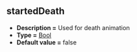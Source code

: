 ## startedDeath
* **Description =** Used for death animation
* **Type =** [Bool](https://api.haxeflixel.com/Bool.html)
* **Default value =** false

